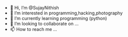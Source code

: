 - 👋 Hi, I’m @SujayNithish
- 👀 I’m interested in programming,hacking,photography  
- 🌱 I’m currently learning programming (python)
- 💞️ I’m looking to collaborate on ...
- 📫 How to reach me ...

<!---
SujayNithish/SujayNithish is a ✨ special ✨ repository because its `README.md` (this file) appears on your GitHub profile.
You can click the Preview link to take a look at your changes.
--->
